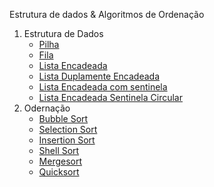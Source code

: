 Estrutura de dados & Algoritmos de Ordenação

1.  Estrutura de Dados
    -   [Pilha]()
    -   [Fila]()
    -   [Lista Encadeada]()
    -   [Lista Duplamente Encadeada]()
    -   [Lista Encadeada com sentinela]()
    -   [Lista Encadeada Sentinela Circular]()
2.  Odernação
    -   [Bubble Sort]()
    -   [Selection Sort]()
    -   [Insertion Sort]()
    -   [Shell Sort]()
    -   [Mergesort]()
    -   [Quicksort]()
